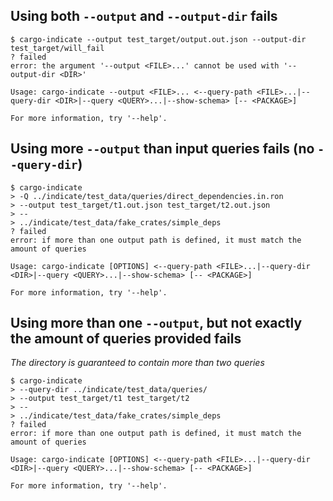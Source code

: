 ## Using both `--output` and `--output-dir` fails

```console
$ cargo-indicate --output test_target/output.out.json --output-dir test_target/will_fail
? failed
error: the argument '--output <FILE>...' cannot be used with '--output-dir <DIR>'

Usage: cargo-indicate --output <FILE>... <--query-path <FILE>...|--query-dir <DIR>|--query <QUERY>...|--show-schema> [-- <PACKAGE>]

For more information, try '--help'.

```

## Using more `--output` than input queries fails (no `--query-dir`)

```console
$ cargo-indicate
> -Q ../indicate/test_data/queries/direct_dependencies.in.ron
> --output test_target/t1.out.json test_target/t2.out.json
> --
> ../indicate/test_data/fake_crates/simple_deps
? failed
error: if more than one output path is defined, it must match the amount of queries

Usage: cargo-indicate [OPTIONS] <--query-path <FILE>...|--query-dir <DIR>|--query <QUERY>...|--show-schema> [-- <PACKAGE>]

For more information, try '--help'.

```

## Using more than one `--output`, but not exactly the amount of queries provided fails

_The directory is guaranteed to contain more than two queries_

```console
$ cargo-indicate
> --query-dir ../indicate/test_data/queries/
> --output test_target/t1 test_target/t2
> --
> ../indicate/test_data/fake_crates/simple_deps
? failed
error: if more than one output path is defined, it must match the amount of queries

Usage: cargo-indicate [OPTIONS] <--query-path <FILE>...|--query-dir <DIR>|--query <QUERY>...|--show-schema> [-- <PACKAGE>]

For more information, try '--help'.

```